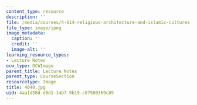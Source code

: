 ```yaml
---
content_type: resource
description: ''
file: /media/courses/4-614-religious-architecture-and-islamic-cultures-fall-2002/4aa1d58dd0d114b79b19c07580369c89_4040.jpg
file_type: image/jpeg
image_metadata:
  caption: ''
  credit: ''
  image-alt: ''
learning_resource_types:
- Lecture Notes
ocw_type: OCWImage
parent_title: Lecture Notes
parent_type: CourseSection
resourcetype: Image
title: 4040.jpg
uid: 4aa1d58d-d0d1-14b7-9b19-c07580369c89
---
```

